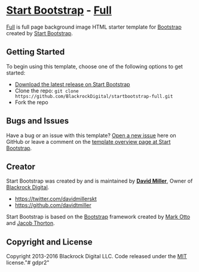 # [Start Bootstrap](http://startbootstrap.com/) - [Full](http://startbootstrap.com/template-overviews/full/)

[Full](http://startbootstrap.com/template-overviews/full/) is full page background image HTML starter template for [Bootstrap](http://getbootstrap.com/) created by [Start Bootstrap](http://startbootstrap.com/).

## Getting Started

To begin using this template, choose one of the following options to get started:
* [Download the latest release on Start Bootstrap](http://startbootstrap.com/template-overviews/full/)
* Clone the repo: `git clone https://github.com/BlackrockDigital/startbootstrap-full.git`
* Fork the repo

## Bugs and Issues

Have a bug or an issue with this template? [Open a new issue](https://github.com/BlackrockDigital/startbootstrap-full/issues) here on GitHub or leave a comment on the [template overview page at Start Bootstrap](http://startbootstrap.com/template-overviews/full/).

## Creator

Start Bootstrap was created by and is maintained by **[David Miller](http://davidmiller.io/)**, Owner of [Blackrock Digital](http://blackrockdigital.io/).

* https://twitter.com/davidmillerskt
* https://github.com/davidtmiller

Start Bootstrap is based on the [Bootstrap](http://getbootstrap.com/) framework created by [Mark Otto](https://twitter.com/mdo) and [Jacob Thorton](https://twitter.com/fat).

## Copyright and License

Copyright 2013-2016 Blackrock Digital LLC. Code released under the [MIT](https://github.com/BlackrockDigital/startbootstrap-full/blob/gh-pages/LICENSE) license."# gdpr2" 
